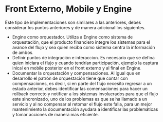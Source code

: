 # Front Externo, Mobile y Engine

Este tipo de implementaciones son similares a las anteriores, debes considerar los puntos anteriores y de manera adicional los siguientes.

* Engine como orquestador. Utiliza a Engine como sistema de orquestación, que el producto financiero integre los sistemas para el avance del flujo y sea quien reciba como sistema centra la información de ambos.
* Definir puntos de integración e interaccion. Es necesario que se defina quien iniciara el flujo y cuando tendrían participación, ejemplo la captura inical en mobile posterior en el front externo y al final en Engine.
* Documentar la orquestación y compensaciones. Al igual que en desarrollo el patrón de orquestación tiene que contar con compensaciones, es decir, si en parte del flujo necesito regresar a un estado anterior, debes identificar las comensaciones para hacer un rollback correcto y notificar a los sistemas involucrados para que el flujo este sincronizado, uno de los problemas es que se ha llamado a un servicio y al no compensar al retomar el flujo este falla, para un mejor mantenimiento la documentación ayudara a identificar las problemáticas y tomar acciones de manera mas eficiente.
